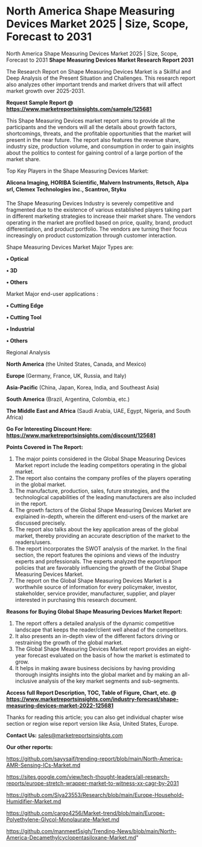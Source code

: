 # North America Shape Measuring Devices Market 2025 | Size, Scope, Forecast to 2031
North America Shape Measuring Devices Market 2025 | Size, Scope, Forecast to 2031
<strong>Shape Measuring Devices Market Research Report 2031</strong>

The Research Report on Shape Measuring Devices Market is a Skillful and Deep Analysis of the Present Situation and Challenges. This research report also analyzes other important trends and market drivers that will affect market growth over 2025-2031.

<strong>Request Sample Report @ <a href=https://www.marketreportsinsights.com/sample/125681>https://www.marketreportsinsights.com/sample/125681</a></strong>

This Shape Measuring Devices market report aims to provide all the participants and the vendors will all the details about growth factors, shortcomings, threats, and the profitable opportunities that the market will present in the near future. The report also features the revenue share, industry size, production volume, and consumption in order to gain insights about the politics to contest for gaining control of a large portion of the market share.

Top Key Players in the Shape Measuring Devices Market:

<strong>Alicona Imaging, HORIBA Scientific, Malvern Instruments, Retsch, Alpa srl, Clemex Technologies inc., Scantron, Styku</strong>

The Shape Measuring Devices Industry is severely competitive and fragmented due to the existence of various established players taking part in different marketing strategies to increase their market share. The vendors operating in the market are profiled based on price, quality, brand, product differentiation, and product portfolio. The vendors are turning their focus increasingly on product customization through customer interaction.

Shape Measuring Devices Market Major Types are:

<strong>• Optical

• 3D

• Others</strong>

Market Major end-user applications :

<strong>• Cutting Edge

• Cutting Tool

• Industrial

• Others</strong>

Regional Analysis

</u><strong><b>North America</b></strong> (the United States, Canada, and Mexico)

<strong><b>Europe </b></strong>(Germany, France, UK, Russia, and Italy)

<strong><b>Asia-Pacific</b></strong> (China, Japan, Korea, India, and Southeast Asia)

<strong><b>South America</b></strong> (Brazil, Argentina, Colombia, etc.)

<strong><b>The Middle East and Africa</b></strong> (Saudi Arabia, UAE, Egypt, Nigeria, and South Africa)

<strong>Go For Interesting Discount Here: <a href=https://www.marketreportsinsights.com/discount/125681>https://www.marketreportsinsights.com/discount/125681</a></strong>

<strong>Points Covered in The Report:</strong>
<ol>
  <li>The major points considered in the Global Shape Measuring Devices Market report include the leading competitors operating in the global market.</li>
  <li>The report also contains the company profiles of the players operating in the global market.</li>
  <li>The manufacture, production, sales, future strategies, and the technological capabilities of the leading manufacturers are also included in the report.</li>
  <li>The growth factors of the Global Shape Measuring Devices Market are explained in-depth, wherein the different end-users of the market are discussed precisely.</li>
  <li>The report also talks about the key application areas of the global market, thereby providing an accurate description of the market to the readers/users.</li>
  <li>The report incorporates the SWOT analysis of the market. In the final section, the report features the opinions and views of the industry experts and professionals. The experts analyzed the export/import policies that are favorably influencing the growth of the Global Shape Measuring Devices Market.</li>
  <li>The report on the Global Shape Measuring Devices Market is a worthwhile source of information for every policymaker, investor, stakeholder, service provider, manufacturer, supplier, and player interested in purchasing this research document.</li>
</ol>
<strong>Reasons for Buying Global Shape Measuring Devices Market Report:</strong>

<ol>
  <li>The report offers a detailed analysis of the dynamic competitive landscape that keeps the reader/client well ahead of the competitors.</li>
  <li>It also presents an in-depth view of the different factors driving or restraining the growth of the global market.</li>
  <li>The Global Shape Measuring Devices Market report provides an eight-year forecast evaluated on the basis of how the market is estimated to grow.</li>
  <li>It helps in making aware business decisions by having providing thorough insights insights into the global market and by making an all-inclusive analysis of the key market segments and sub-segments.</li>
</ol>
<strong>Access full Report Description, TOC, Table of Figure, Chart, etc. @ <a href=https://www.marketreportsinsights.com/industry-forecast/shape-measuring-devices-market-2022-125681>https://www.marketreportsinsights.com/industry-forecast/shape-measuring-devices-market-2022-125681</a></strong>


Thanks for reading this article; you can also get individual chapter wise section or region wise report version like Asia, United States, Europe.

<strong>Contact Us:</strong>
sales@marketreportsinsights.com

<strong>Our other reports:</strong>

<a href=https://github.com/sayysaif/trending-report/blob/main/North-America-AMR-Sensing-ICs-Market.md>https://github.com/sayysaif/trending-report/blob/main/North-America-AMR-Sensing-ICs-Market.md</a>

<a href=https://sites.google.com/view/tech-thought-leaders/all-research-reports/europe-stretch-wrapper-market-to-witness-xx-cagr-by-2031>https://sites.google.com/view/tech-thought-leaders/all-research-reports/europe-stretch-wrapper-market-to-witness-xx-cagr-by-2031</a>

<a href=https://github.com/Siya23553/Research/blob/main/Europe-Household-Humidifier-Market.md>https://github.com/Siya23553/Research/blob/main/Europe-Household-Humidifier-Market.md</a>

<a href=https://github.com/cargo4256/Market-trend/blob/main/Europe-Polyethylene-Glycol-Monolaurate-Market.md>https://github.com/cargo4256/Market-trend/blob/main/Europe-Polyethylene-Glycol-Monolaurate-Market.md</a>

<a href=https://github.com/manmeet5sigh/Trending-News/blob/main/North-America-Decamethylcyclopentasiloxane-Market.md>https://github.com/manmeet5sigh/Trending-News/blob/main/North-America-Decamethylcyclopentasiloxane-Market.md</a>"
